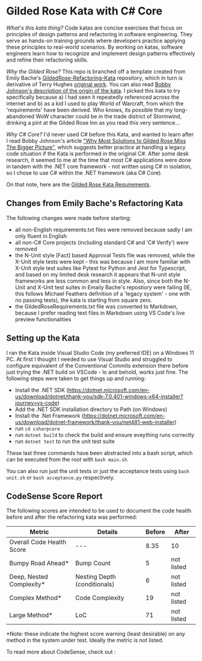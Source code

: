 # Gilded Rose Kata with C# Core

_What's this kata thing?_ Code katas are concise exercises that focus on principles of design patterns and refactoring in software engineering. They serve as hands-on training grounds where developers practice applying these principles to real-world scenarios. By working on katas, software engineers learn how to recognize and implement design patterns effectively and refine their refactoring skills.

_Why the Gilded Rose?_ This repo is branched off a template created from Emily Bache's [GildedRose-Refactoring-Kata](https://github.com/emilybache/GildedRose-Refactoring-Kata) repository, which in turn is derivative of Terry Hughes [original work](https://github.com/NotMyself/GildedRose). You can also read [Bobby Johnson's description of the origin of the kata](https://iamnotmyself.com/refactor-this-the-gilded-rose-kata/). I picked this kata to try specifically because a\) I had seen it repeatedly referenced across the internet and b\) as a kid I used to play World of Warcraft, from which the 'requirements' have been derived. Who knows, its possible that my long-abandoned WoW character could be in the trade district of Stormwind, drinking a pint at the Gilded Rose Inn as you read this very sentence...

_Why C# Core?_ I'd never used C# before this Kata, and wanted to learn after I read Bobby Johnson's article ["Why Most Solutions to Gilded Rose Miss The Bigger Picture"](https://iamnotmyself.com/why-most-solutions-to-gilded-rose-miss-the-bigger-picture/), which suggests better practice at handling a legacy code situation if the Kata is performed in the original C#. After some desk research, it seemed to me at the time that most C# applications were done in tandem with the .NET core framework - not written using C# in isolation, so I chose to use C# within the .NET framework (aka C# Core).

On that note, here are the [Gilded Rose Kata Requirements](GildedRoseRequirements.md).

## Changes from Emily Bache's Refactoring Kata

The following changes were made before starting:

- all non-English requirements.txt files were removed because sadly I am only fluent in English
- all non-C# Core projects (including standard C# and 'C# Verify') were removed
- the N-Unit style [Fact] based Approval Tests file was removed, while the X-Unit style tests were kept - this was because I am more familiar with X-Unit style test suites like Pytest for Python and Jest for Typescript, and based on my limited desk research it appears that N-unit style frameworks are less common and less in style. Also, since both the N-Unit and X-Unit test suites in Emaily Bache's repostiory were failing (IE, this follows Michael Feathers definition of a 'legacy system' - one with no passing tests), the kata is starting from square zero.
- the GildedRoseRequirements.txt file was converted to Markdown, because I prefer reading text files in Markdown using VS Code's live preview functionalities

## Setting up the Kata

I ran the Kata inside Visual Studio Code (my preferred IDE) on a Windows 11 PC. At first I thought I needed to use Visual Studio and struggled to configure equivalent of the Conventional Commits extension there before just trying the .NET build on VSCode - lo and behold, works just fine. The following steps were taken to get things up and running:

- Install the .NET SDK (<https://dotnet.microsoft.com/en-us/download/dotnet/thank-you/sdk-7.0.401-windows-x64-installer?journey=vs-code>)
- Add the .NET SDK installation directory to Path (on Windows)
- Install the .Net Framework (<https://dotnet.microsoft.com/en-us/download/dotnet-framework/thank-you/net481-web-installer>)
- run `cd csharpcore`
- run `dotnet build` to check the build and ensure eveything runs correctly
- run `dotnet test` to run the unit test suite

These last three commands have been abstracted into a bash script, which can be executed from the root with `bash main.sh`.

You can also run just the unit tests or just the acceptance tests using `bash unit.sh` or `bash acceptance.py` respectively.

## CodeSense Score Report

The following scores are intended to be used to document the code health before and after the refactoring kata was performed:

| Metric                    | Details                      | Before | After      |
| ------------------------- | ---------------------------- | ------ | ---------- |
| Overall Code Health Score | ---                          | 8.35   | 10         |
| Bumpy Road Ahead*         | Bump Count                   | 5      | not listed |
| Deep, Nested Complexity*  | Nesting Depth (conditionals) | 6      | not listed |
| Complex Method*           | Code Complexity              | 19     | not listed |
| Large Method*             | LoC                          | 71     | not listed |

*Note: these indicate the highest score warning (least desirable) on any method in the system under test. Ideally the metric is not listed.

To read more about CodeSense, check out :

